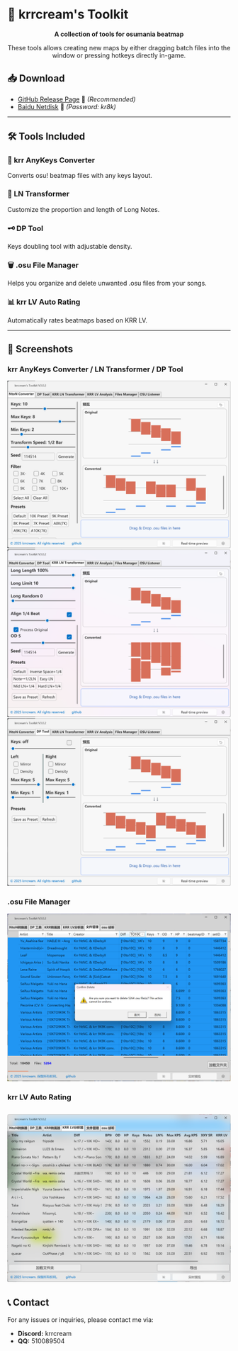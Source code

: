 ﻿# 🎵 krrcream's Toolkit

<p align="center">
  <b>A collection of tools for osumania beatmap</b>
</p>

<p align="center">
These tools allows creating new maps by either dragging batch files into the window or pressing hotkeys directly in-game.
</p>



## 📥 Download

- [GitHub Release Page](https://github.com/krrcream/krrcream-Toolkit/releases) 🚀 *(Recommended)*
- [Baidu Netdisk](https://pan.baidu.com/s/1VBhS-RCG402KkjoX9obQNw?from=init&pwd=kr8k) 🔗 *(Password: kr8k)*

---

## 🛠️ Tools Included

### 🎵 krr AnyKeys Converter
Converts osu! beatmap files with any keys layout.

### 📝 LN Transformer
Customize the proportion and length of Long Notes.

### 🗝 DP Tool
Keys doubling tool with adjustable density.

### 🗑️ .osu File Manager
Helps you organize and delete unwanted .osu files from your songs.

### 📊 krr LV Auto Rating
Automatically rates beatmaps based on KRR LV.

---

## 📸 Screenshots

### krr AnyKeys Converter / LN Transformer / DP Tool
![img.png](img/1.jpg)
![img_1.png](img/2.jpg)
![img_S.png](img/3.jpg)
### .osu File Manager
![img_2.png](img/4.jpg)

### krr LV Auto Rating
![img_3.png](img/5.jpg)
---

## 📞 Contact
For any issues or inquiries, please contact me via:
- **Discord:** krrcream
- **QQ:** 510089504